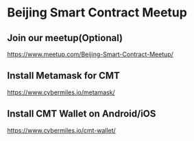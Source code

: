 # Beijing Smart Contract Meetup


## Join our meetup(Optional)
https://www.meetup.com/Beijing-Smart-Contract-Meetup/

## Install Metamask for CMT

https://www.cybermiles.io/metamask/

## Install CMT Wallet on Android/iOS

https://www.cybermiles.io/cmt-wallet/
